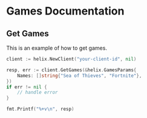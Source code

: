 # Games Documentation

## Get Games

This is an example of how to get games.

```go
client := helix.NewClient("your-client-id", nil)

resp, err := client.GetGames(&helix.GamesParams{
    Names: []string{"Sea of Thieves", "Fortnite"},
})
if err != nil {
    // handle error
}

fmt.Printf("%+v\n", resp)
```

